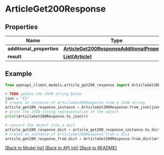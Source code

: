 # ArticleGet200Response


## Properties

Name | Type | Description | Notes
------------ | ------------- | ------------- | -------------
**additional_properties** | [**ArticleGet200ResponseAdditionalProperties**](ArticleGet200ResponseAdditionalProperties.md) |  | [optional] 
**result** | [**List[Article]**](Article.md) |  | [optional] 

## Example

```python
from openapi_client.models.article_get200_response import ArticleGet200Response

# TODO update the JSON string below
json = "{}"
# create an instance of ArticleGet200Response from a JSON string
article_get200_response_instance = ArticleGet200Response.from_json(json)
# print the JSON string representation of the object
print(ArticleGet200Response.to_json())

# convert the object into a dict
article_get200_response_dict = article_get200_response_instance.to_dict()
# create an instance of ArticleGet200Response from a dict
article_get200_response_from_dict = ArticleGet200Response.from_dict(article_get200_response_dict)
```
[[Back to Model list]](../README.md#documentation-for-models) [[Back to API list]](../README.md#documentation-for-api-endpoints) [[Back to README]](../README.md)


